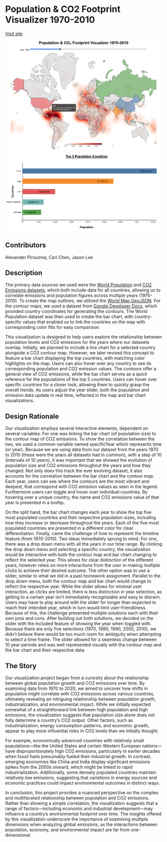 # Population & CO2 Footprint Visualizer 1970-2010

[Visit site](https://alexpirou.github.io/CO2-Footprint-Visualization/)

![Map Visualization Hover Effect](/MapHover.png "CO2/Populations Map Visualization")
![Bar Chart Visualization](/PopChart.png "Populations Bar Chart")

## Contributors

Alexander Pirouznia, Carl Chen, Jason Lee

## Description

The primary data sources we used were the [World Population](https://www.kaggle.com/datasets/iamsouravbanerjee/world-population-dataset) and [CO2 Emissions datasets](https://www.kaggle.com/datasets/ulrikthygepedersen/co2-emissions-by-country), which both include data for all countries, allowing us to correlate emissions and population figures across multiple years (1970-2010). To create the map outlines, we utilized the [World Map GeoJSON](https://gist.github.com/markmarkoh/2969317). For the contour maps, we used a dataset from [Google Developer Docs](https://developers.google.com/public-data/docs/canonical/countries_csv), which provided country coordinates for generating the contours. The World Population dataset was then used to create the bar chart, with country-specific values that enabled us to link the countries on the map with corresponding color fills for easy comparison.

This visualization is designed to help users explore the relationship between population levels and CO2 emissions for the years where our datasets overlap. Initially, we planned to include a line chart for a selected country alongside a CO2 contour map. However, we later revised this concept to feature a bar chart displaying the top countries, with matching color highlights on the map. Users can also hover over any country to see its corresponding population and CO2 emission values. The contours offer a general view of CO2 emissions, while the bar chart serves as a quick reference for the populations of the top 5 countries. Users can hover over specific countries for a closer look, allowing them to quickly grasp the overall trends. As users adjust the year slider, both the population and emission data update in real time, reflected in the map and bar chart visualizations.

## Design Rationale

Our visualization employs several interactive elements, dependent on several variables. For one was linking the bar chart (of population size) to the contour map of CO2 emissions. To show the correlation between the two, we used a common variable named specificYear which represents time (or year). Because we are using data from our dataset from the years 1970 to 2010 (these were the years all datasets had in common), with a step of 10 (intervals of 10 years), it was important that we showed the evolution of population size and CO2 emissions throughout the years and how they changed. Not only does this track the ever evolving dataset, it also accounts for the correlation between the bar chart and the contour map. Each year, users can see where the contours are the most vibrant and deepest, that correspond with CO2 emission values as seen in the legend. Furthermore users can toggle and hover over individual countries. By hovering over a unique country, the name and CO2 emissions value of that year is presented in a tooltip. 

On the split hand, the bar chart changes each year to show the top five most populated countries and their respective population sizes, including how they increase or decrease throughout the years. Each of the five most populated countries are presented in a different color for clear differentiation. Finally, came the challenge of how to represent the timeline feature (from 1970-2010). Two ideas immediately sprung to mind. For one, there was a drop down menu with all the years in our time range. By clicking the drop down menu and selecting a specific country, the visualization would be interactive with both the contour map and bar chart changing to reflect the selected year. This allows for clear distinction of the different years, however relies on more interactions from the user in making multiple clicks to achieve their desired outcome. The other option was to use a slider, similar to what we did in a past homework assignment. Parallel to the drop down menu, both the contour map and bar chart would change to reflect the respective year. While the slider allows for minimal user interaction, as clicks are limited, there is less distinction in year selection, as getting to a certain year isn’t immediately recognizable and easy to discern. Users may have to play around with the slider for longer than expected to reach their intended year, which in turn would limit user-friendliness. Because of this, the challenge presented multiple solutions each with their own pros and cons. After building out both solutions, we decided on the slider with the included feature of showing the year when toggled with. Because there are only five selections (1970, 1980, 1990, 2000, 2010), we didn’t believe there would be too much room for ambiguity when attempting to select a time frame. The slider allowed for a seamless change between 10 year periods and was well represented visually with the contour map and the bar chart and their respective data. 


## The Story

Our visualization project began from a curiosity about the relationship between global population growth and CO2 emissions over time. By examining data from 1970 to 2020, we aimed to uncover how shifts in population might correlate with CO2 emissions across various countries, ultimately revealing an intriguing relationship between population growth, industrialization, and environmental impact. While we initially expected somewhat of a straightforward link between high population and high emissions, the visualization suggests that population size alone does not fully determine a country’s CO2 output. Other factors, such as industrialization, energy consumption patterns, and economic growth, appear to play more influential roles in CO2 levels than we initially thought.

For example, economically advanced countries with relatively small populations—like the United States and certain Western European nations—have disproportionately high CO2 emissions, particularly in earlier decades when fossil fuels presumably fueled their industrial growth. In contrast, emerging economies like China and India display significant emissions spikes from the 2000s onward, which might be linked to rapid industrialization. Additionally, some densely populated countries maintain relatively low emissions, suggesting that variations in energy sources and economic practices could impact environmental outcomes in distinct ways.

In conclusion, this project provides a nuanced perspective on the complex and multifaceted relationship between population and CO2 emissions. Rather than showing a simple correlation, the visualization suggests that a range of factors—including economic and industrial development—may influence a country’s environmental footprint over time. The insights offered by this visualization underscore the importance of examining multiple dimensions when analyzing global emissions, as the interactions between population, economy, and environmental impact are far from one-dimensional.